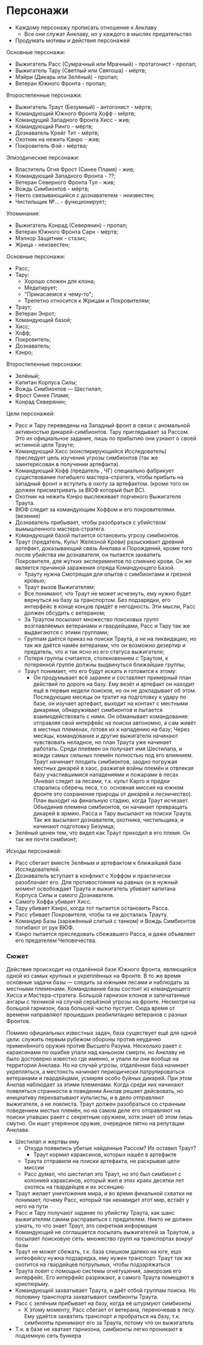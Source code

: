 # Персонажи

- Каждому персонажу прописать отношение к Анклаву
  - Все они служат Анклаву, но у каждого в мыслях предательство
- Продумать мотивы и действия персонажей


Основные персонажи:

   * Выжигатель Расс (Сумрачный или Мрачный) - протагонист - пропал;
   * Выжигатель Тару (Светлый или Святоша) - мёртв;
   * Мэйри (Дикарь или Зелёный) - пропал;
   * Ветеран Южного Фронта - пропал;

Второстепенные персонажи:

   * Выжигатель Траут (Безумный) - антогонист - мёртв;
   * Командующий Южного Фронта Хофф - мёртв;
   * Командущий Западного Фронта Хисс - жив;
   * Командующий Ринго - мёртв;
   * Дознаватель Крейг Тит - мёртв;
   * Охотник на нежить Канро - жив;
   * Покровитель Фэй - мёртва;

Эпизодические персонажи:

   * Властитель Огня Фрост (Синее Пламя) - жив;
   * Командующий Западного Фронта - ??;
   * Ветеран Северного Фронта Тул - жив;
   * Вождь Симбионтов - мёртв;
   * Некто связывающийся с дознавателем - неизвестен;
   * Чистильщик №... - функционирует;

Упоминания:

   * Выжигатель Конрад (Северянин) - пропал;
   * Ветеран Южного Фронта Сарн - мёртв;
   * Мэлнор Защитник - стазис;
   * Жрица - неизвестен;


Основные персонажи:

   * Расс;
   * Тару:
      * Хорошо сложен для клона;
      * Медитирует;
      * "Прикасаемся к чему-то";
      * Трепетно относится к Жрицам и Покровителям;
   * Траут;
   * Ветеран Энрот;
   * Командующий базой;
   * Хисс;
   * Хофф;
   * Покровитель;
   * Дознаватель;
   * Кэнро;

Второстепенные персонажи:

   * Зелёный;
   * Капитан Корпуса Силы;
   * Вождь Симбионтов &mdash; Шестилап;
   * Фрост Синее Пламя;
   * Конрад Северянин;

Цели персонажей:

   * Расс и Тару переведены на Западный фронт в связи с аномальной активностью
     дикарей-симбионтов. Тару приглядывает за Рассом.
     Это их официальное задание, лишь по прибытию они узнают о своей истинной
     цели Трауте;
   * Командующий Хисс (конспирирующийся Исследователь) преследует цель
     изучения угрозы симбионтов (так же заинтересован в получении артефакта).
   * Командующий Хофф (предатель , ЧГ) специально фабрикует существование
     погибшего мастера-стратега, чтобы прибыть на западный фронт и вступить
     в охоту за  артефактом. (кроме того он должен присматривать
     за ВЮФ который был ВС).
   * Охотник на нежить Кэнро выслеживает порченого Выжигателя Траута.
   * ВЮФ следит за командующим Хоффом и его покровителями. (везение)
   * Дознаватель прибывает, чтобы разобраться с убийством вымышленного
     мастера-стратега.
   * Командующий базой пытается остановить угрозу симбионтов.
   * Траут (предатель, Культ Железной Крови) разыскивает древний артефакт,
     доказывающий связь Анклава и Порождений, кроме того после убийства
     им дознавателя, он пытается захватить Покровителя, для жутких
     экспериментов по слиянию крови. Он же является причиной заражения
     отряда Командующего Базой.
      * Трауту нужна Смотрящая для опытов с симбионтами и грязной кровью;
      * Траут вызов Выжигателям;
      * Все понимают, что Траут не может исчезнуть, ему нужно будет вернуться на
        базу за транспортом. Без подзарядки, его интерфейс в конце концов
        придёт в негодность. Эти мысли, Расс должен обсудить с ветераном;
      * За Траутом посылают множество поисковых групп возглавляемых ветеранами
        и гвардейцами, Расс и Тару так же выдвигаются с этими группами;
      * Группам даётся приказ на поиски Траута, а не на ликвидацию, но
        так же даётся намёк ветеранам, что он возможно дезертир и предатель, что
        и так ясно из его статуса выжигателя;
      * Потеря группы считается, столкновением с Траутом, к потерянной группе
        должны выдвинуться ближайшие группы;
      * Траут понимает, что его будут искать и готовится к этому:
         * Он продумывает всё заранее и составляет примерный план действий по
           дороге на базу. Ему везёт и артефакт он находит ещё в первые недели
           поисков, но он не докладывает об этом. Последующие месяцы он тратит
           на подготовку к удару по базе, он изучает артефакт, выходит на
           контакт с местными дикарями, обнаруживает симбионтов и пытается
           взаимодействовать с ними. Он обманывает командование: отправляя
           свой интерфейс на поиски автономно, а сам живёт в местных племенах,
           готовя их к нападению на базу;
           Через месяцы, командование и другие выжигатели начинают чувствовать
           неладное, но план Траута уже начинает работать. Среди плеёмен он
           получает имя Шестилапа, и вожди самых сильных племён полностью под
           его влиянием. Траут начинает плодить симбионтов, заодно погружая
           местных дикарей в хаос, разжигая войны племён и отвлекая базу
           участившимися нападениями и пожарами в лесах (Анквал следит за лесами,
           т.к. культ Карго и предки старались сберечь леса, т.о. основная миссия
           на южном фронте это сохранение природы от дикарей и лесничество).
           План выходит на финальную стадию, когда Траут исчезает. Объединив
           племена симбионтов, он начинает превращать дикарей в армию.
           Расса и Тару высылают на поиски Траута. Так же высылают дознавателя,
           охотника, чистильщика, и начинают подготовку Безумца;
   * Зелёный ценен тем, что видел как Траут приходил в его племя.
     Он так же почти симбионт;

Исходы персонажей:

   * Расс сбегает вместе Зелёным и артефактом к ближайшей базе Исследователей.
   * Дознаватель вступает в конфликт с Хоффом и практически разоблачает его.
     Для противостояния на равных он в нужный момент освобождает Траута
     и выжигатель убивает капитана Корпуса Силы и самого Дознавателя.
   * Самого Хоффа убивает Хисс.
   * Тару убивает Кэнро, когда тот пытается остановить Расса.
   * Расс убивает Покровителя, чтобы та не досталась Трауту.
   * Командир Базы (заражённый слитый с танком) и Вождь Симбионтов погибают от рук ВЮФ.
   * Кэнро пытается преследовать сбежавшего Расса,
     и даже объявляет его предателем Человечества.



### Сюжет
Действие происходит на отдалённой базе Южного Фронта, являющейся одной из самых
крупных и укреплённых на Фронте. В то же время основные задачи базы &mdash;
следить за южными лесами и наблюдать за местными племенами.
Командование базы состоит из командующего Хисса и Мастера-стратега. Большой
гарнизон клонов и запечатанные ангары с техникой на случай серъёзной угрозы
на фронте. Несмотря на большой гарнизон, база большей частю пустует. Сюда время
от времени направляют прошедших реабилитацию ветеранов с разных Фронтов.

Помимо официальных известных задач, база существует ещё для одной цели: служить
первым рубежом обороны против неудачно применённого оружия против Высшего Разума.
Несколько ракет с караксинами по ошибке упали над каньоном смерти, но Анклаву
не было достоверно известно где именно, и упали ли они вообще на территории Анклава.
Но на случай угрозы, отдалённая база начинает укрепляться, а местонсть начинает
периодически патрулироваться ветеранами и гвардейцами, усмиряя особо буйных дикарей.
При этом Анклав наблюдает за этими племенами. Когда среди них начинают появляться
странности в поведении Анклав решает дейсвовать, но инициативу перехватывают
культисты, и в дело отправляют выжигателя, а не лоялиста. Траут должен разобраться
со странным поведением местых племён, но на самом деле его отправляют на поиски
упавших ракет с секретным оружием, хотя знает об этом лишь смутно.
Он ищет утерянное оружие, очередное пятно на репутации Анклава.

- Шестилап и жертвы ему
  - Откуда появились убитые найденные Рассом? Их оставил Траут?
    - Траут кормил караксинов, которых нашёл в артефакте
  - Траута отправили на поиски артефакта, не раскрывая цели миссии
  - Расс думал, что шестилап это Траут, но это был симбионт с колонией
    караксинов, который жил в этих краях десятки лет охотясь на гвардейцев
    и их эссенцию
- Траут желает уничтожения мира, и во время финальной схватки не понимает,
  почему Расс, который так ненавидит этот мир, встаёт у него на пути
- Расс и Тару получают задание по убийству Траута, как шанс выжигателям
  самим расправиться с предателем. Никто не должен узнать, то что знает Траут,
  это секретная информация
- Командующий не соглашается посылать выжигателей за Траутом, а посылает
  поисковую сеть: множество групп на транспортах вокруг базы
- Траут не может сбежать, т.к. база слишком далеко на юге,
  ешо интеофейсу нужна подзарядка, ему нужен транспорт.
  Траут так же охотится на гвардейцев потрульных, чтобы подзаряжаться
- Траута ловят с помощью системы огнетушения, заморозив его интерфейс.
  Его интерфейс разряжают, а самого Траута помещвют в криотюрьму.
- Командующий захватывает Траута, и даёт отбой группам поиска.
  Но половину транспорта захватывают симбионты Траута.
- Расс с зелёным прибывает на базу, когда её штурмуют симбионты
  - К этому моменту, Расс сбегает от ветерана, переночевав в лесу.
    Ему удаётся захватить транспорт и пробраться на базу, т.к.
    симбионты принимают его за Траута, потому что он выжигатель
- Т.к. в базе не хватает гарнизона, симбионты легко проникают в подземную
  сеть бункера

